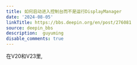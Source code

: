 ```yaml
---
title: 如何启动进入控制台而不是运行DisplayManager
date: '2024-08-05'
linkTitle: https://bbs.deepin.org/en/post/276081
source: deepin_bbs
description:  guyuming 
disable_comments: true
---
```

在V20和V23里,
